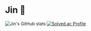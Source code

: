 # Jin 🐇
![Jin's GitHub stats](https://github-readme-stats.vercel.app/api?username=jinlee26&show_icons=true&theme=radical)
[![Solved.ac Profile](http://mazassumnida.wtf/api/v2/generate_badge?boj=hj2635)](https://solved.ac/hj2635/)
